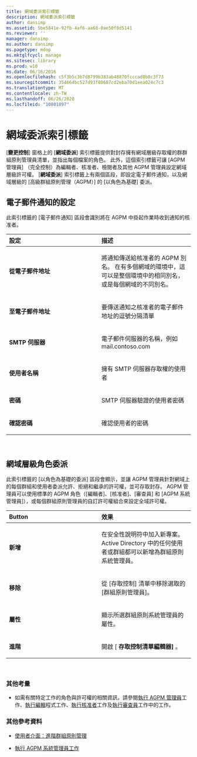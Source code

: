 ```yaml
---
title: 網域委派索引標籤
description: 網域委派索引標籤
author: dansimp
ms.assetid: 5be5841e-92fb-4af6-aa68-0ae50f8d5141
ms.reviewer: ''
manager: dansimp
ms.author: dansimp
ms.pagetype: mdop
ms.mktglfcycl: manage
ms.sitesec: library
ms.prod: w10
ms.date: 06/16/2016
ms.openlocfilehash: c5f3b5c3b7d8799b383ab48870fcccad0b0c3f73
ms.sourcegitcommit: 354664bc527d93f80687cd2eba70d1eea024c7c3
ms.translationtype: MT
ms.contentlocale: zh-TW
ms.lasthandoff: 06/26/2020
ms.locfileid: "10801897"
---
```

# 網域委派索引標籤


[**變更控制**] 窗格上的 [**網域委派**] 索引標籤提供對封存擁有網域層級存取權的群群組原則管理員清單，並指出每個檔案的角色。 此外，這個索引標籤可讓 [AGPM 管理員] （完全控制）為編輯者、核准者、檢閱者及其他 AGPM 管理員設定網域層級許可權。 [**網域委派**] 索引標籤上有兩個區段，即設定電子郵件通知，以及網域層級的 [高級群組原則管理（AGPM）] 的 [以角色為基礎] 委派。

## 電子郵件通知的設定


此索引標籤的 [電子郵件通知] 區段會識別將在 AGPM 中掛起作業時收到通知的核准者。

<table>
<colgroup>
<col width="50%" />
<col width="50%" />
</colgroup>
<thead>
<tr class="header">
<th align="left">設定</th>
<th align="left">描述</th>
</tr>
</thead>
<tbody>
<tr class="odd">
<td align="left"><p><strong>從電子郵件地址</strong></p></td>
<td align="left"><p>將通知傳送給核准者的 AGPM 別名。 在有多個網域的環境中，這可以是整個環境中的相同別名，或是每個網域的不同別名。</p></td>
</tr>
<tr class="even">
<td align="left"><p><strong>至電子郵件地址</strong></p></td>
<td align="left"><p>要傳送通知之核准者的電子郵件地址的逗號分隔清單</p></td>
</tr>
<tr class="odd">
<td align="left"><p><strong>SMTP 伺服器</strong></p></td>
<td align="left"><p>電子郵件伺服器的名稱，例如 mail.contoso.com</p></td>
</tr>
<tr class="even">
<td align="left"><p><strong>使用者名稱</strong></p></td>
<td align="left"><p>擁有 SMTP 伺服器存取權的使用者</p></td>
</tr>
<tr class="odd">
<td align="left"><p><strong>密碼</strong></p></td>
<td align="left"><p>SMTP 伺服器驗證的使用者密碼</p></td>
</tr>
<tr class="even">
<td align="left"><p><strong>確認密碼</strong></p></td>
<td align="left"><p>確認使用者的密碼</p></td>
</tr>
</tbody>
</table>

 

## 網域層級角色委派


此索引標籤的 [以角色為基礎的委派] 區段會顯示，並讓 AGPM 管理員針對網域上的每個群組和使用者委派允許、拒絕和繼承的許可權，並可存取封存。 AGPM 管理員可以使用標準的 AGPM 角色（[編輯者]、[核准者]、[審查員] 和 [AGPM 系統管理員]），或每個群組原則管理員的自訂許可權組合來設定全域許可權。

<table>
<colgroup>
<col width="50%" />
<col width="50%" />
</colgroup>
<thead>
<tr class="header">
<th align="left">Button</th>
<th align="left">效果</th>
</tr>
</thead>
<tbody>
<tr class="odd">
<td align="left"><p><strong>新增</strong></p></td>
<td align="left"><p>在安全性說明符中加入新專案。 Active Directory 中的任何使用者或群組都可以新增為群組原則系統管理員。</p></td>
</tr>
<tr class="even">
<td align="left"><p><strong>移除</strong></p></td>
<td align="left"><p>從 [存取控制] 清單中移除選取的 [群組原則管理員]。</p></td>
</tr>
<tr class="odd">
<td align="left"><p><strong>屬性</strong></p></td>
<td align="left"><p>顯示所選群組原則系統管理員的屬性。</p></td>
</tr>
<tr class="even">
<td align="left"><p><strong>進階</strong></p></td>
<td align="left"><p>開啟 [ <strong> 存取控制清單編輯器] </strong> 。</p></td>
</tr>
</tbody>
</table>

 

### 其他考量

-   如需有關特定工作的角色與許可權的相關資訊，請參閱[執行 AGPM 管理員](performing-agpm-administrator-tasks-agpm40.md)工作、[執行編輯](performing-editor-tasks-agpm40.md)程式工作、[執行核准者](performing-approver-tasks-agpm40.md)工作及[執行審查員](performing-reviewer-tasks-agpm40.md)工作中的工作。

### 其他參考資料

-   [使用者介面：進階群組原則管理](user-interface-advanced-group-policy-management-agpm40.md)

-   [執行 AGPM 系統管理員工作](performing-agpm-administrator-tasks-agpm40.md)

 

 






